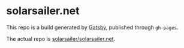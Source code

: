# solarsailer.net

This repo is a build generated by [Gatsby](https://www.gatsbyjs.org), published through `gh-pages`.

The actual repo is [solarsailer/solarsailer.net](https://github.com/solarsailer/solarsailer.net/).

